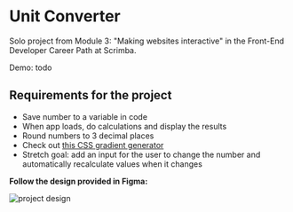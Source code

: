 # Unit Converter
Solo project from Module 3: "Making websites interactive" in the Front-End Developer Career Path at Scrimba.

Demo: todo

## Requirements for the project
- Save number to a variable in code
- When app loads, do calculations and display the results
- Round numbers to 3 decimal places
- Check out [this CSS gradient generator](https://www.joshwcomeau.com/gradient-generator/)
- Stretch goal: add an input for the user to change the number and automatically recalculate values when it changes

**Follow the design provided in Figma:**

![project design](https://i.imgur.com/bjv3Hwn.png)
